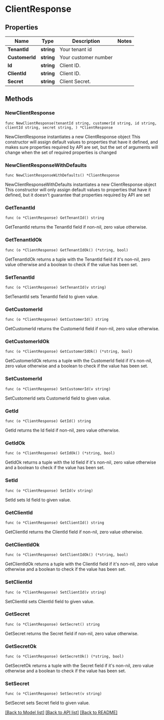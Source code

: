# ClientResponse

## Properties

Name | Type | Description | Notes
------------ | ------------- | ------------- | -------------
**TenantId** | **string** | Your tenant id | 
**CustomerId** | **string** | Your customer number | 
**Id** | **string** | Client ID. | 
**ClientId** | **string** | Client ID. | 
**Secret** | **string** | Client Secret. | 

## Methods

### NewClientResponse

`func NewClientResponse(tenantId string, customerId string, id string, clientId string, secret string, ) *ClientResponse`

NewClientResponse instantiates a new ClientResponse object
This constructor will assign default values to properties that have it defined,
and makes sure properties required by API are set, but the set of arguments
will change when the set of required properties is changed

### NewClientResponseWithDefaults

`func NewClientResponseWithDefaults() *ClientResponse`

NewClientResponseWithDefaults instantiates a new ClientResponse object
This constructor will only assign default values to properties that have it defined,
but it doesn't guarantee that properties required by API are set

### GetTenantId

`func (o *ClientResponse) GetTenantId() string`

GetTenantId returns the TenantId field if non-nil, zero value otherwise.

### GetTenantIdOk

`func (o *ClientResponse) GetTenantIdOk() (*string, bool)`

GetTenantIdOk returns a tuple with the TenantId field if it's non-nil, zero value otherwise
and a boolean to check if the value has been set.

### SetTenantId

`func (o *ClientResponse) SetTenantId(v string)`

SetTenantId sets TenantId field to given value.


### GetCustomerId

`func (o *ClientResponse) GetCustomerId() string`

GetCustomerId returns the CustomerId field if non-nil, zero value otherwise.

### GetCustomerIdOk

`func (o *ClientResponse) GetCustomerIdOk() (*string, bool)`

GetCustomerIdOk returns a tuple with the CustomerId field if it's non-nil, zero value otherwise
and a boolean to check if the value has been set.

### SetCustomerId

`func (o *ClientResponse) SetCustomerId(v string)`

SetCustomerId sets CustomerId field to given value.


### GetId

`func (o *ClientResponse) GetId() string`

GetId returns the Id field if non-nil, zero value otherwise.

### GetIdOk

`func (o *ClientResponse) GetIdOk() (*string, bool)`

GetIdOk returns a tuple with the Id field if it's non-nil, zero value otherwise
and a boolean to check if the value has been set.

### SetId

`func (o *ClientResponse) SetId(v string)`

SetId sets Id field to given value.


### GetClientId

`func (o *ClientResponse) GetClientId() string`

GetClientId returns the ClientId field if non-nil, zero value otherwise.

### GetClientIdOk

`func (o *ClientResponse) GetClientIdOk() (*string, bool)`

GetClientIdOk returns a tuple with the ClientId field if it's non-nil, zero value otherwise
and a boolean to check if the value has been set.

### SetClientId

`func (o *ClientResponse) SetClientId(v string)`

SetClientId sets ClientId field to given value.


### GetSecret

`func (o *ClientResponse) GetSecret() string`

GetSecret returns the Secret field if non-nil, zero value otherwise.

### GetSecretOk

`func (o *ClientResponse) GetSecretOk() (*string, bool)`

GetSecretOk returns a tuple with the Secret field if it's non-nil, zero value otherwise
and a boolean to check if the value has been set.

### SetSecret

`func (o *ClientResponse) SetSecret(v string)`

SetSecret sets Secret field to given value.



[[Back to Model list]](../README.md#documentation-for-models) [[Back to API list]](../README.md#documentation-for-api-endpoints) [[Back to README]](../README.md)


